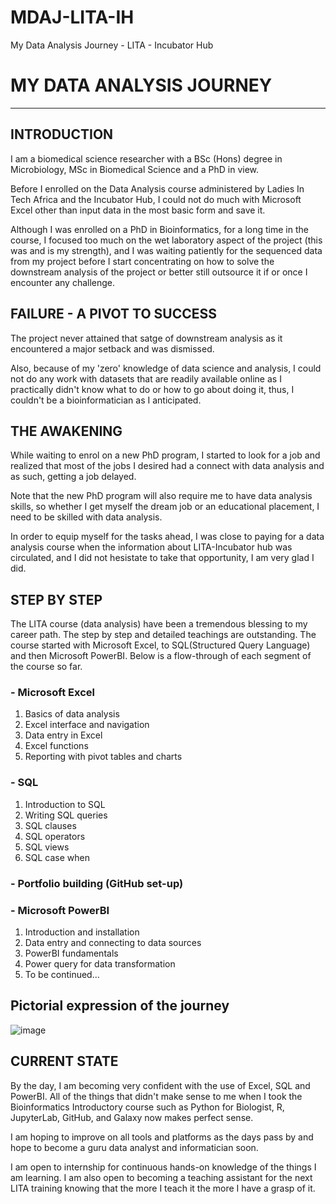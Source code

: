 # MDAJ-LITA-IH
My Data Analysis Journey - LITA - Incubator Hub

# MY DATA ANALYSIS JOURNEY
---
## INTRODUCTION
I am a biomedical science researcher with a BSc (Hons) degree in Microbiology, MSc in Biomedical Science and a PhD in view.

Before I enrolled on the Data Analysis course administered by Ladies In Tech Africa and the Incubator Hub, I could not do much with Microsoft Excel other than input data in the most basic form and save it.

Although I was enrolled on a PhD in Bioinformatics, for a long time in the course, I focused too much on the wet laboratory aspect of the project (this was and is my strength), and I was waiting patiently for the sequenced data from my project before I start concentrating on how to solve the downstream analysis of the project or better still outsource it if or once I encounter any challenge.

## FAILURE - A PIVOT TO SUCCESS
The project never attained that satge of downstream analysis as it encountered a major setback and was dismissed.

Also, because of my 'zero' knowledge of data science and analysis, I could not do any work with datasets that are readily available online as I practically didn't know what to do or how to go about doing it, thus, I couldn't be a bioinformatician as I anticipated.

## THE AWAKENING
While waiting to enrol on a new PhD program, I started to look for a job and realized that most of the jobs I desired had a connect with data analysis and as such, getting a job delayed.

Note that the new PhD program will also require me to have data analysis skills, so whether I get myself the dream job or an educational placement, I need to be skilled with data analysis.

In order to equip myself for the tasks ahead, I was close to paying for a data analysis course when the information about LITA-Incubator hub was circulated, and I did not hesistate to take that opportunity, I am very glad I did.

## STEP BY STEP
The LITA course (data analysis) have been a tremendous blessing to my career path. The step by step and detailed teachings are outstanding. The course started with Microsoft Excel, to SQL(Structured Query Language) and then Microsoft PowerBI. Below is a flow-through of each segment of the course so far.
### - Microsoft Excel
  1. Basics of data analysis
  2. Excel interface and navigation
  3. Data entry in Excel
  4. Excel functions
  5. Reporting with pivot tables and charts
### - SQL
  1. Introduction to SQL
  2. Writing SQL queries
  3. SQL clauses
  4. SQL operators
  5. SQL views
  6. SQL case when
### - Portfolio building (GitHub set-up)
### - Microsoft PowerBI
  1. Introduction and installation
  2. Data entry and connecting to data sources
  3. PowerBI fundamentals
  4. Power query for data transformation
  5. To be continued...

## Pictorial expression of the journey
![image](https://github.com/user-attachments/assets/02cca2a6-6a90-42e7-9c86-37858a5f79a7)

## CURRENT STATE
By the day, I am becoming very confident with the use of Excel, SQL and PowerBI. All of the things that didn't make sense to me when I took the Bioinformatics Introductory course such as Python for Biologist, R, JupyterLab, GitHub, and Galaxy now makes perfect sense.

I am hoping to improve on all tools and platforms as the days pass by and hope to become a guru data analyst and informatician soon.

I am open to internship for continuous hands-on knowledge of the things I am learning. I am also open to becoming a teaching assistant for the next LITA training knowing that the more I teach it the more I have a grasp of it.


